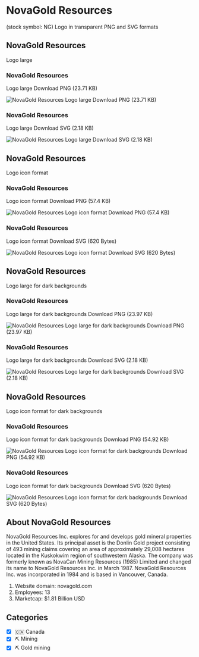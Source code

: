 # NovaGold Resources
 (stock symbol: NG) Logo in transparent PNG and SVG formats

## NovaGold Resources
 Logo large

### NovaGold Resources
 Logo large Download PNG (23.71 KB)

![NovaGold Resources
 Logo large Download PNG (23.71 KB)](/img/orig/NG_BIG-cb63812a.png)

### NovaGold Resources
 Logo large Download SVG (2.18 KB)

![NovaGold Resources
 Logo large Download SVG (2.18 KB)](/img/orig/NG_BIG-923762f2.svg)

## NovaGold Resources
 Logo icon format

### NovaGold Resources
 Logo icon format Download PNG (57.4 KB)

![NovaGold Resources
 Logo icon format Download PNG (57.4 KB)](/img/orig/NG-1c2a64e0.png)

### NovaGold Resources
 Logo icon format Download SVG (620 Bytes)

![NovaGold Resources
 Logo icon format Download SVG (620 Bytes)](/img/orig/NG-9d45e260.svg)

## NovaGold Resources
 Logo large for dark backgrounds

### NovaGold Resources
 Logo large for dark backgrounds Download PNG (23.97 KB)

![NovaGold Resources
 Logo large for dark backgrounds Download PNG (23.97 KB)](/img/orig/NG_BIG.D-194351c5.png)

### NovaGold Resources
 Logo large for dark backgrounds Download SVG (2.18 KB)

![NovaGold Resources
 Logo large for dark backgrounds Download SVG (2.18 KB)](/img/orig/NG_BIG.D-99e4cd92.svg)

## NovaGold Resources
 Logo icon format for dark backgrounds

### NovaGold Resources
 Logo icon format for dark backgrounds Download PNG (54.92 KB)

![NovaGold Resources
 Logo icon format for dark backgrounds Download PNG (54.92 KB)](/img/orig/NG.D-837eb74b.png)

### NovaGold Resources
 Logo icon format for dark backgrounds Download SVG (620 Bytes)

![NovaGold Resources
 Logo icon format for dark backgrounds Download SVG (620 Bytes)](/img/orig/NG.D-0ce80bfe.svg)

## About NovaGold Resources


NovaGold Resources Inc. explores for and develops gold mineral properties in the United States. Its principal asset is the Donlin Gold project consisting of 493 mining claims covering an area of approximately 29,008 hectares located in the Kuskokwim region of southwestern Alaska. The company was formerly known as NovaCan Mining Resources (1985) Limited and changed its name to NovaGold Resources Inc. in March 1987. NovaGold Resources Inc. was incorporated in 1984 and is based in Vancouver, Canada.

1. Website domain: novagold.com
2. Employees: 13
3. Marketcap: $1.81 Billion USD


## Categories
- [x] 🇨🇦 Canada
- [x] ⛏️ Mining
- [x] ⛏️ Gold mining
